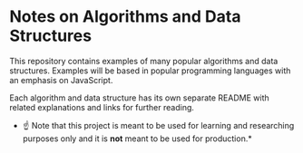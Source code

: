 # Notes on Algorithms and Data Structures

This repository contains examples of many popular algorithms and data structures. Examples will be based in popular programming languages with an emphasis on JavaScript.

Each algorithm and data structure has its own separate README with related explanations and links for further reading.

* ☝ Note that this project is meant to be used for learning and researching purposes only and it is **not** meant to be used for production.*
